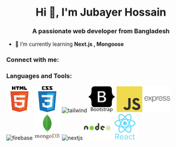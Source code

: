 <h1 align="center">Hi 👋, I'm Jubayer Hossain</h1>
<h3 align="center">A passionate web developer from Bangladesh</h3>

- 🌱 I’m currently learning **Next.js , Mongoose**

<h3 align="left">Connect with me:</h3>
<p align="left">
</p>

<h3 align="left">Languages and Tools:</h3>
<p align=""> <img src="https://raw.githubusercontent.com/devicons/devicon/master/icons/html5/html5-original-wordmark.svg" alt="html5" width="70" height="70"/>
  <img src="https://raw.githubusercontent.com/devicons/devicon/master/icons/css3/css3-original-wordmark.svg" alt="css3" width="70" height="70"/> 
  <img src="https://www.vectorlogo.zone/logos/tailwindcss/tailwindcss-icon.svg" alt="tailwind" width="70" height="70"/> 
  <img src="https://raw.githubusercontent.com/devicons/devicon/master/icons/bootstrap/bootstrap-plain-wordmark.svg" alt="bootstrap" width="70" height="70" style=""/>  
  <img src="https://raw.githubusercontent.com/devicons/devicon/master/icons/javascript/javascript-original.svg" alt="javascript" width="70" height="70"/>
<img src="https://raw.githubusercontent.com/devicons/devicon/master/icons/express/express-original-wordmark.svg" alt="express" width="70" height="70"/>  <img src="https://www.vectorlogo.zone/logos/firebase/firebase-icon.svg" alt="firebase" width="70" height="70"/>    <img src="https://raw.githubusercontent.com/devicons/devicon/master/icons/mongodb/mongodb-original-wordmark.svg" alt="mongodb" width="70" height="70"/> <img src="https://cdn.worldvectorlogo.com/logos/nextjs-2.svg" alt="nextjs" width="70" height="70"/> <img src="https://raw.githubusercontent.com/devicons/devicon/master/icons/nodejs/nodejs-original-wordmark.svg" alt="nodejs" width="70" height="70"/>  <img src="https://raw.githubusercontent.com/devicons/devicon/master/icons/react/react-original-wordmark.svg" alt="react" width="70" height="70"/>  </p>


